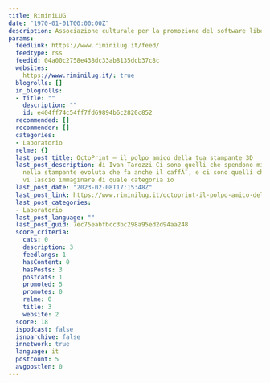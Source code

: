 ```yaml
---
title: RiminiLUG
date: "1970-01-01T00:00:00Z"
description: Associazione culturale per la promozione del software libero
params:
  feedlink: https://www.riminilug.it/feed/
  feedtype: rss
  feedid: 04a00c2758e438dc33ab8135dcb37c8c
  websites:
    https://www.riminilug.it/: true
  blogrolls: []
  in_blogrolls:
  - title: ""
    description: ""
    id: e404ff74c54ff7fd69894b6c2820c852
  recommended: []
  recommender: []
  categories:
  - Laboratorio
  relme: {}
  last_post_title: OctoPrint – il polpo amico della tua stampante 3D
  last_post_description: di Ivan Tarozzi Ci sono quelli che spendono migliaia di euro
    nella stampante evoluta che fa anche il caffÃ¨, e ci sono quelli che usano Octoprintâ€¦
    vi lascio immaginare di quale categoria io
  last_post_date: "2023-02-08T17:15:48Z"
  last_post_link: https://www.riminilug.it/octoprint-il-polpo-amico-della-tua-stampante-3d/
  last_post_categories:
  - Laboratorio
  last_post_language: ""
  last_post_guid: 7ec75eabfbcc3bc298a95ed2d94aa248
  score_criteria:
    cats: 0
    description: 3
    feedlangs: 1
    hasContent: 0
    hasPosts: 3
    postcats: 1
    promoted: 5
    promotes: 0
    relme: 0
    title: 3
    website: 2
  score: 18
  ispodcast: false
  isnoarchive: false
  innetwork: true
  language: it
  postcount: 5
  avgpostlen: 0
---
```

